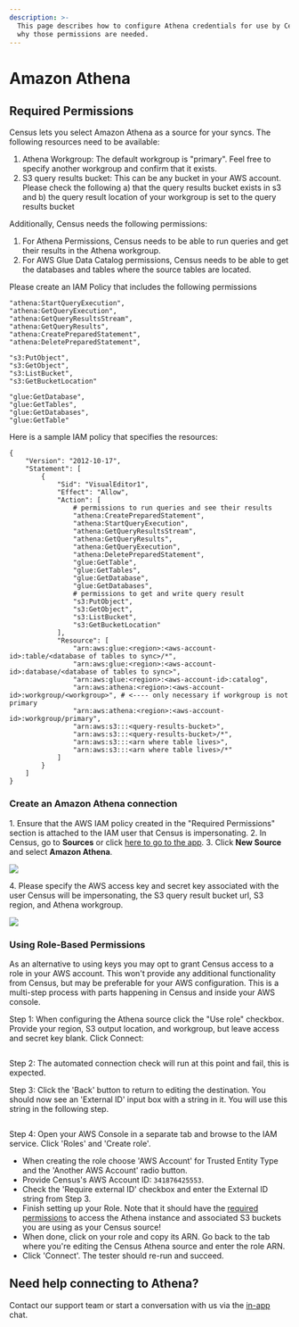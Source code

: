 ```yaml
---
description: >-
  This page describes how to configure Athena credentials for use by Census and
  why those permissions are needed.
---
```


# Amazon Athena

## Required Permissions

Census lets you select Amazon Athena as a source for your syncs. The following resources need to be available:

1. Athena Workgroup: The default workgroup is "primary". Feel free to specify another workgroup and confirm that it exists.
2. S3 query results bucket: This can be any bucket in your AWS account. Please check the following a) that the query results bucket exists in s3 and b) the query result location of your workgroup is set to the query results bucket

Additionally, Census needs the following permissions:

1. For Athena Permissions, Census needs to be able to run queries and get their results in the Athena workgroup.
2. For AWS Glue Data Catalog permissions, Census needs to be able to get the databases and tables where the source tables are located.

Please create an IAM Policy that includes the following permissions

```
"athena:StartQueryExecution",
"athena:GetQueryExecution",
"athena:GetQueryResultsStream",
"athena:GetQueryResults",
"athena:CreatePreparedStatement",
"athena:DeletePreparedStatement",

"s3:PutObject",
"s3:GetObject",
"s3:ListBucket",
"s3:GetBucketLocation"

"glue:GetDatabase",
"glue:GetTables",
"glue:GetDatabases",
"glue:GetTable"
```

Here is a sample IAM policy that specifies the resources:

```
{
    "Version": "2012-10-17",
    "Statement": [
        {
            "Sid": "VisualEditor1",
            "Effect": "Allow",
            "Action": [
                # permissions to run queries and see their results
                "athena:CreatePreparedStatement",
                "athena:StartQueryExecution",
                "athena:GetQueryResultsStream",
                "athena:GetQueryResults",
                "athena:GetQueryExecution",
                "athena:DeletePreparedStatement",
                "glue:GetTable",
                "glue:GetTables",
                "glue:GetDatabase",
                "glue:GetDatabases",
                # permissions to get and write query result
                "s3:PutObject",
                "s3:GetObject",
                "s3:ListBucket",
                "s3:GetBucketLocation"
            ],
            "Resource": [
                "arn:aws:glue:<region>:<aws-account-id>:table/<database of tables to sync>/*",
                "arn:aws:glue:<region>:<aws-account-id>:database/<database of tables to sync>",
                "arn:aws:glue:<region>:<aws-account-id>:catalog",
                "arn:aws:athena:<region>:<aws-account-id>:workgroup/<workgroup>", # <---- only necessary if workgroup is not primary
                "arn:aws:athena:<region>:<aws-account-id>:workgroup/primary",
                "arn:aws:s3:::<query-results-bucket>",
                "arn:aws:s3:::<query-results-bucket>/*",
                "arn:aws:s3:::<arn where table lives>",
                "arn:aws:s3:::<arn where table lives>/*"
            ]
        }
    ]
}
```

### Create an Amazon Athena connection

1\. Ensure that the AWS IAM policy created in the "Required Permissions" section is attached to the IAM user that Census is impersonating. 2. In Census, go to **Sources** or click [here to go to the app](https://app.getcensus.com/sources). 3. Click **New Source** and select **Amazon Athena**.

![](../../.gitbook/assets/athena_setup.png)

4\. Please specify the AWS access key and secret key associated with the user Census will be impersonating, the S3 query result bucket url, S3 region, and Athena workgroup.

![](../../.gitbook/assets/athena_setup_properties.png)

### Using Role-Based Permissions

As an alternative to using keys you may opt to grant Census access to a role in your AWS account. This won't provide any additional functionality from Census, but may be preferable for your AWS configuration. This is a multi-step process with parts happening in Census and inside your AWS console.

Step 1: When configuring the Athena source click the "Use role" checkbox. Provide your region, S3 output location, and workgroup, but leave access and secret key blank. Click Connect:

<figure><img src="../../.gitbook/assets/CleanShot 2023-02-14 at 14.13.06@2x.png" alt=""><figcaption></figcaption></figure>

Step 2: The automated connection check will run at this point and fail, this is expected.

Step 3: Click the 'Back' button to return to editing the destination. You should now see an 'External ID' input box with a string in it. You will use this string in the following step.

<figure><img src="../../.gitbook/assets/CleanShot 2023-02-14 at 14.15.14@2x.png" alt=""><figcaption></figcaption></figure>

Step 4: Open your AWS Console in a separate tab and browse to the IAM service. Click 'Roles' and 'Create role'.

* When creating the role choose 'AWS Account' for Trusted Entity Type and the 'Another AWS Account' radio button.
* Provide Census's AWS Account ID: `341876425553`.
* Check the 'Require external ID' checkbox and enter the External ID string from Step 3.
* Finish setting up your Role. Note that it should have the [required permissions](aws-athena.md#required-permissions) to access the Athena instance and associated S3 buckets you are using as your Census source!
* When done, click on your role and copy its ARN. Go back to the tab where you're editing the Census Athena source and enter the role ARN.
* Click 'Connect'. The tester should re-run and succeed.

## Need help connecting to Athena?

Contact our support team or start a conversation with us via the [in-app](https://app.getcensus.com) chat.
